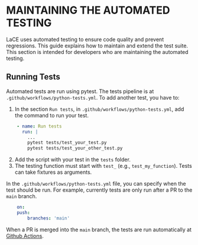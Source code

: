 # MAINTAINING THE AUTOMATED TESTING

LaCE uses automated testing to ensure code quality and prevent regressions. This guide explains how to maintain and extend the test suite. This section is intended for developers who are maintaining the automated testing.

## Running Tests
Automated tests are run using pytest. The tests pipeline is at `.github/workflows/python-tests.yml`. To add another test, you have to:

1. In the section `Run tests`, in `.github/workflows/python-tests.yml`, add the command to run your test.
```yaml
    - name: Run tests
      run: |
        ...
        pytest tests/test_your_test.py
        pytest tests/test_your_other_test.py
```
2. Add the script with your test in the `tests` folder.
3. The testing function must start with `test_` (e.g., `test_my_function`). Tests can take fixtures as arguments.

In the `.github/workflows/python-tests.yml` file, you can specify when the test should be run. For example, currently tests are only run after a PR to the `main` branch.
```yaml
    on:
    push:
        branches: 'main'
```

When a PR is merged into the `main` branch, the tests are run automatically at [Github Actions](https://github.com/igmhub/LaCE/actions).